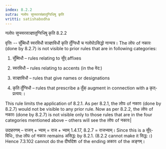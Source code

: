 ```yaml
---
index: 8.2.2
sutra: नलोपः सुप्स्वरसंज्ञातुग्विधिषु कृति
vritti: satishabodha
---
```



 नलोपः सुप्स्वरसञ्ज्ञातुग्विधिषु कृति 8.2.2 


वृत्तिः -- सुँब्विधौ स्वरविधौ सञ्ज्ञाविधौ कृति तुँग्विधौ च नलोपोऽसिद्धो नान्यत्र। The लोपः of नकारः (done by 8.2.7) is not visible to prior rules that are in following categories: 

1. सुँब्विधौ – rules relating to सुँप् affixes 

2. स्वरविधौ – rules relating to accents (in the वेद:) 

3. सञ्ज्ञाविधौ – rules that give names or designations 

4. कृति तुँग्विधौ – rules that prescribe a तुँक् augment in connection with a कृत्-प्रत्यय:। 

This rule limits the application of 8.2.1. As per 8.2.1, the लोपः of नकारः (done by 8.2.7) would not be visible to any prior rule. Now as per 8.2.2, the लोपः of नकारः (done by 8.2.7) is not visible only to those rules that are in the four categories mentioned above – others will see the लोपः of नकारः| 


उदाहरणम् – राजन् + भ्याम् = राज + भ्याम् 1.4.17, 8.2.7 = राजभ्याम्। Since this is a सुँप्-विधि:, the लोपः of नकारः remains असिद्ध: by 8.2.1. (8.2.2 cannot make it सिद्ध:।) Hence 7.3.102 cannot do the दीर्घादेशः of the ending अकारः of the अङ्गम्। 


